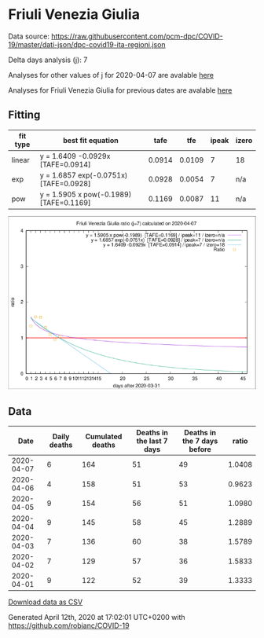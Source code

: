 # Friuli Venezia Giulia

Data source: https://raw.githubusercontent.com/pcm-dpc/COVID-19/master/dati-json/dpc-covid19-ita-regioni.json

Delta days analysis (j): 7

Analyses for other values of j for 2020-04-07 are avalable [here](../2020-04-07/README.md)

Analyses for Friuli Venezia Giulia for previous dates are avalable [here](../README.md)

## Fitting 
|fit type|best fit equation|tafe|tfe|ipeak|izero|
|-------|-----|--------|------|---|---|
|linear|y = 1.6409 -0.0929x  [TAFE=0.0914]|0.0914|0.0109|7|18|
|exp|y = 1.6857 exp(-0.0751x)  [TAFE=0.0928]|0.0928|0.0054|7|n/a|
|pow|y = 1.5905 x pow(-0.1989)  [TAFE=0.1169]|0.1169|0.0087|11|n/a|

![Plot](COVID-19_friuli_venezia_giulia_j7_2020-04-07.png)

## Data
|Date|Daily deaths|Cumulated deaths|Deaths in the last 7 days|Deaths in the 7 days before|ratio|
|----|----------|-----------|-------|--------------------|-----|
|2020-04-07|6|164|51|49|1.0408|
|2020-04-06|4|158|51|53|0.9623|
|2020-04-05|9|154|56|51|1.0980|
|2020-04-04|9|145|58|45|1.2889|
|2020-04-03|7|136|60|38|1.5789|
|2020-04-02|7|129|57|36|1.5833|
|2020-04-01|9|122|52|39|1.3333|

[Download data as CSV](COVID-19_friuli_venezia_giulia_j7_2020-04-07.csv)

Generated April 12th, 2020 at 17:02:01 UTC+0200 with https://github.com/robianc/COVID-19
